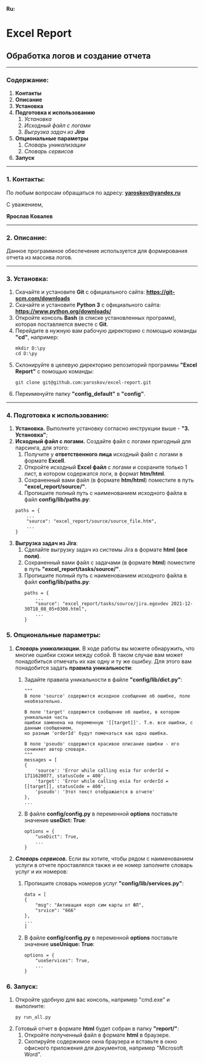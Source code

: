 **Ru:**

# Excel Report
## Обработка логов и создание отчета

---
### Содержание:
1. **Контакты**
2. **Описание**
3. **Установка**
4. **Подготовка к использованию**
   1. _Установка_
   2. _Исходный файл с логами_
   3. _Выгрузка задач из **Jira**_
5. **Опциональные параметры**
   1. _Словарь уникализации_
   2. _Словарь сервисов_
6. **Запуск**

---
### 1. Контакты:
По любым вопросам обращаться по адресу: **yaroskov@yandex.ru**

С уважением, 

**Ярослав Ковалев**

---
### 2. Описание:
Данное программное обеспечение используется для формирования отчета из массива логов.

---
### 3. Установка:
1. Скачайте и установите **Git** с официального сайта: **https://git-scm.com/downloads**
2. Скачайте и установите **Python 3** с официального сайта: **https://www.python.org/downloads/**
3. Откройте консоль **Bash** (в списке установленных программ), которая поставляется вместе с **Git**.
4. Перейдите в нужную вам рабочую директорию с помощью команды **"cd"**, например:
   ```
   mkdir D:\py
   cd D:\py
   ```
5. Склонируйте в целевую директорию репозиторий программы **"Excel Report"** с помощью команды: 
   ```
   git clone git@github.com:yaroskov/excel-report.git
   ```
6. Переименуйте папку **"config_default"** в **"config"**.

---
### 4. Подготовка к использованию:
1. **Установка.** Выполните установку согласно инструкции выше - **"3. Установка"**;
2. **Исходный файл с логами.** Создайте файл с логами пригодный для парсинга, для этого:
   1. Получите у **ответственного лица** исходный файл с логами в формате **Excell**.
   2. Откройте исходный **Excel файл** с логами и сохраните только 1 лист, в котором содержатся логи, в формат **htm/html**.
   3. Сохраненный вами файл (в формате **htm/html**) поместите в путь **"excel_report/source/"**.
   4. Пропишите полный путь с наименованием исходного файла в файл **config/lib/paths.py**:
   ```
   paths = {
       ...
       "source": "excel_report/source/source_file.htm",
       ...
   }
   ```
3. **Выгрузка задач из Jira**:
   1. Сделайте выгрузку задач из системы Jira в формате **html (все поля)**.
   2. Сохраненный вами файл с задачами (в формате **html**) поместите в путь **"excel_report/tasks/source/"**.
   3. Пропишите полный путь с наименованием исходного файла в файл **config/lib/paths.py**:
      ```
      paths = {
          ...
          "source": "excel_report/tasks/source/jira.egovdev 2021-12-30T18_08_05+0300.html",
          ...
      }
      ```
### 5. Опциональные параметры:
1. **_Словарь уникализации._** В ходе работы вы можете обнаружить, что многие ошибки схожи между собой. В таком случае вам может понадобиться отмечать их как одну и ту же ошибку. Для этого вам понадобится задать **правила уникальности**:
   1. Задайте правила уникальности в файле **"config/lib/dict.py"**:
      ```
      """
      В поле 'source' содержится исходное сообщение об ошибке, поле необязательно.
      
      В поле 'target' содержится сообщение об ошибке, в котором уникальная часть
      ошибки заменена на переменную '[[target]]'. Т.е. все ошибки, с данным сообщением,
      но разным 'orderId' будут помечаться как одна ошибка.
      
      В поле 'pseudo' содержится красивое описание ошибки - его сочиняет автор словаря.
      """
      messages = [
      {
          'source': 'Error while calling esia for orderId = 1711620077, statusCode = 400',
          'target': 'Error while calling esia for orderId = [[target]], statusCode = 400',
          'pseudo': 'Этот текст отображается в отчете'
      },
      ...
      ```
   2. В файле **config/config.py** в переменной **options** поставьте значение **useDict: True**:
      ```
      options = {
          "useDict": True,
          ...
      }
      ```
      
2. **_Словарь сервисов._** Если вы хотите, чтобы рядом с наименованием услуги в отчете проставлялся также и ее номер заполните словарь услуг и их номеров:
   1. Пропишите словарь номеров услуг **"config/lib/services.py"**:
      ```
      data = [
      {
          "msg": "Активация корп сим карты от ФЛ",
          "srvice": "666"
      },
      ...
      ]
      ```
   2. В файле **config/config.py** в переменной **options** поставьте значение **useUnique: True**:
      ```
      options = {
          "useServices": True,
          ...
      }
      ```
### 6. Запуск:
   1. Откройте удобную для вас консоль, например "cmd.exe" и выполните:
      ```
      py run_all.py
      ```
   2. Готовый отчет в формате **html** будет собран в папку **"report/"**:
      1. Откройте полученный файл в формате **html** в браузере.
      2. Скопируйте содержимое окна браузера и вставьте в окно офисного приложения для документов, например "Microsoft Word".
   